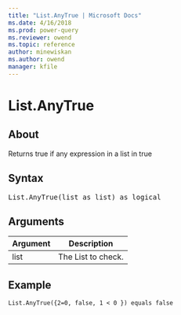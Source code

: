 ```yaml
---
title: "List.AnyTrue | Microsoft Docs"
ms.date: 4/16/2018
ms.prod: power-query
ms.reviewer: owend
ms.topic: reference
author: minewiskan
ms.author: owend
manager: kfile
---
```

# List.AnyTrue

  
## About  
Returns true if any expression in a list in true  
  
## Syntax

<pre>
List.AnyTrue(list as list) as logical
</pre>
  
## Arguments  
  
|Argument|Description|  
|------------|---------------|  
|list|The List to check.|  
  
## Example  
  
```powerquery-m
List.AnyTrue({2=0, false, 1 < 0 }) equals false  
```  
